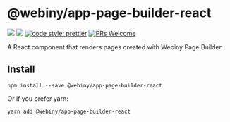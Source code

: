 # @webiny/app-page-builder-react
[![](https://img.shields.io/npm/dw/@webiny/app-page-builder-react.svg)](https://www.npmjs.com/package/@webiny/app-page-builder-react)
[![](https://img.shields.io/npm/v/@webiny/app-page-builder-react.svg)](https://www.npmjs.com/package/@webiny/app-page-builder-react)
[![code style: prettier](https://img.shields.io/badge/code_style-prettier-ff69b4.svg?style=flat-square)](https://github.com/prettier/prettier)
[![PRs Welcome](https://img.shields.io/badge/PRs-welcome-brightgreen.svg?style=flat-square)](http://makeapullrequest.com)

A React component that renders pages created with Webiny Page Builder.

## Install
```
npm install --save @webiny/app-page-builder-react
```

Or if you prefer yarn:
```
yarn add @webiny/app-page-builder-react
```
